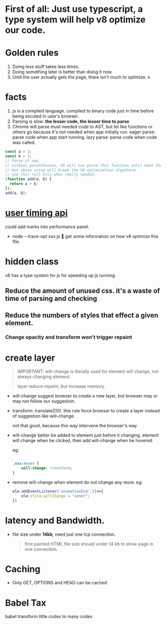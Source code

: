 # First of all: Just use typescript, a type system will help v8 optimize our code.

# Golden rules

1. Doing less stuff takes less times.
1. Doing something later is better than doing it now.
1. Until the user actually gets the page, there isn't much to optimize.
   s

# facts

1. js is a complied language. complied to binary code just in time before being excuted in user's browser.
2. Parsing is slow. **the lesser code, the lesser time to parse**
3. Chrome will parse must needed code to AST, but let like functions or others go because it's not needed when app initially run.
   eager parse: parse code when app start running.
   lazy parse: parse code when code was called.

```js
const a = 1;
const b = 2;
// Parse it now.
// without parenthesses, V8 will not parse this function until meet the code where call it.
// but abuse using will break the V8 optimization algotherm
// use this rull only when really needed.
(function add(a, b) {
  return a + b;
});
add(a, b);
```

# [user timing api](https://developer.mozilla.org/en-US/docs/Web/API/User_Timing_API)

could add marks into performance panel.

- node --trace-opt xxx.js 
  get some information on how v8 optimize this file.

# hidden class

v8 has a type system for js for speeding up js running.

## Reduce the amount of unused css. it's a waste of time of parsing and checking

## Reduce the numbers of styles that effect a given element.

### Change opacity and transform won't trigger repaint

# create layer

>  IMPORTANT: will-change is literally used for element will change, not always changing element.
>
> layer reduce repaint, but increase memory.

- will-change suggest browser to create a new layer, but browser may or may not follow our suggestion.

- transform:  translateZ(0). this rule force browser to create a layer instead of suggestion like will-change.

  not that good, because this way intervene the browser's way 

- will-change better be added to element just before it changing.  element will change when be clicked, then add will-change when be hovered.

  eg: 

  ```css
  
  .xxx:hover {
      will-change: transform;
  }
  ```

- remove will-change when element do not change any more. eg:

  ```js
  ele.addEventListener('animationEnd',()=>{
      ele.style.willChange = "unset";
  })
  ```

  

# latency and Bandwidth.

- file size under **14kb**, need just one tcp connection.

  > first painted HTML file size should under 14 kb to show page in one connection.

# Caching

- Only GET, OPTIONS and HEAD can be cached

# Babel Tax

babel transform little codes to many codes